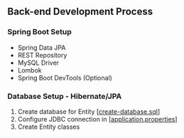 ## Back-end Development Process

### Spring Boot Setup
- Spring Data JPA
- REST Repository
- MySQL Driver
- Lombok
- Spring Boot DevTools (Optional)

### Database Setup - Hibernate/JPA
1. Create database for Entity 
[[create-database.sql]()]
2. Configure JDBC connection in 
[[application.properties]()]
3. Create Entity classes 


















































